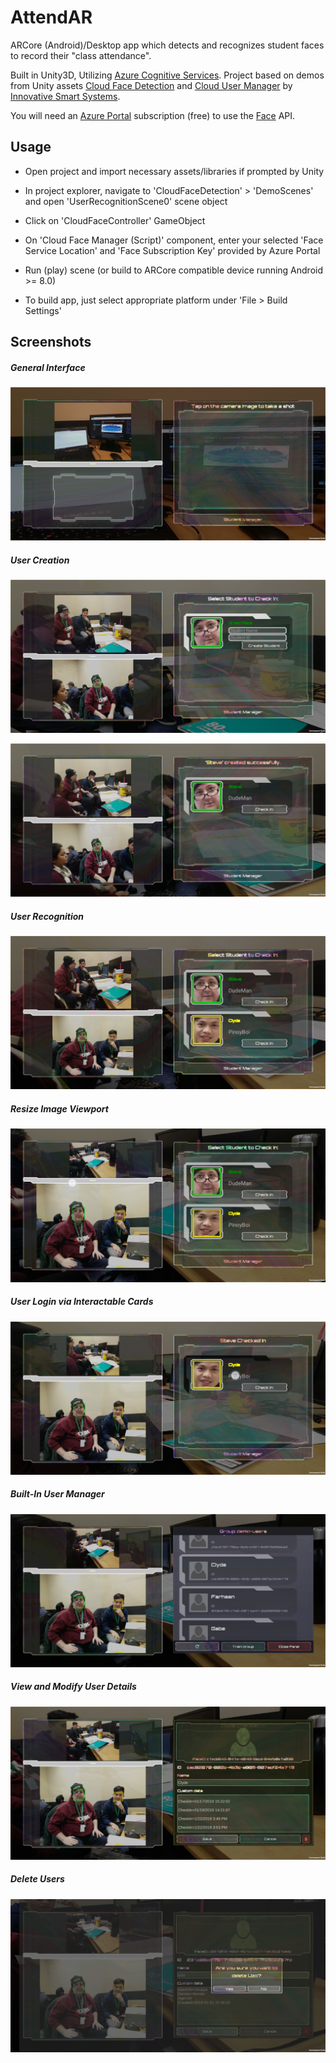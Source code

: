 # AttendAR

ARCore (Android)/Desktop app which detects and recognizes student faces to record their "class attendance".

Built in Unity3D, Utilizing [Azure Cognitive Services](https://azure.microsoft.com/en-us/services/cognitive-services/directory/). Project based on demos from Unity assets [Cloud Face Detection](https://assetstore.unity.com/packages/tools/ai/cloud-face-detection-54489) and [Cloud User Manager](https://assetstore.unity.com/packages/tools/ai/cloud-user-manager-61391) by [Innovative Smart Systems](https://assetstore.unity.com/publishers/18913).

You will need an [Azure Portal](https://portal.azure.com/) subscription (free) to use the [Face](https://azure.microsoft.com/en-us/services/cognitive-services/face/) API.

## Usage

- Open project and import necessary assets/libraries if prompted by Unity

- In project explorer, navigate to 'CloudFaceDetection' > 'DemoScenes' and open 'UserRecognitionScene0' scene object

- Click on 'CloudFaceController' GameObject

- On 'Cloud Face Manager (Script)' component, enter your selected 'Face Service Location' and 'Face Subscription Key' provided by Azure Portal

- Run (play) scene (or build to ARCore compatible device running Android >= 8.0)

- To build app, just select appropriate platform under 'File > Build Settings'

## Screenshots

<h5>General Interface</h5>

![Interface](./Screenshots/Screenshot_20190122-154856_AttendAR.jpg?raw=true "Interface")

<h5>User Creation</h5>

![User Creation](./Screenshots/Screenshot_20190122-155004_AttendAR.jpg?raw=true "User Creation")

![User Creation Confirmation](./Screenshots/Screenshot_20190122-155049_AttendAR.jpg?raw=true "User Creation Confirmation")

<h5>User Recognition</h5>

![User Recognition](./Screenshots/Screenshot_20190122-155138_AttendAR.jpg?raw=true "User Recognition")

<h5>Resize Image Viewport</h5>

![Resize Image Viewport](./Screenshots/Screenshot_20190122-155229_AttendAR.jpg?raw=true "Resize Image Viewport")

<h5>User Login via Interactable Cards</h5>

![User Login](./Screenshots/Screenshot_20190122-155302_AttendAR.jpg?raw=true "User Login")

<h5>Built-In User Manager</h5>

![User Manager](./Screenshots/Screenshot_20190122-155332_AttendAR.jpg?raw=true "User Manager")

<h5>View and Modify User Details</h5>

![User Details](./Screenshots/Screenshot_20190122-155458_AttendAR.jpg?raw=true "User Details")

<h5>Delete Users</h5>

![Delete User](./Screenshots/Screenshot_20190122-155531_AttendAR.jpg?raw=true "Delete User")
